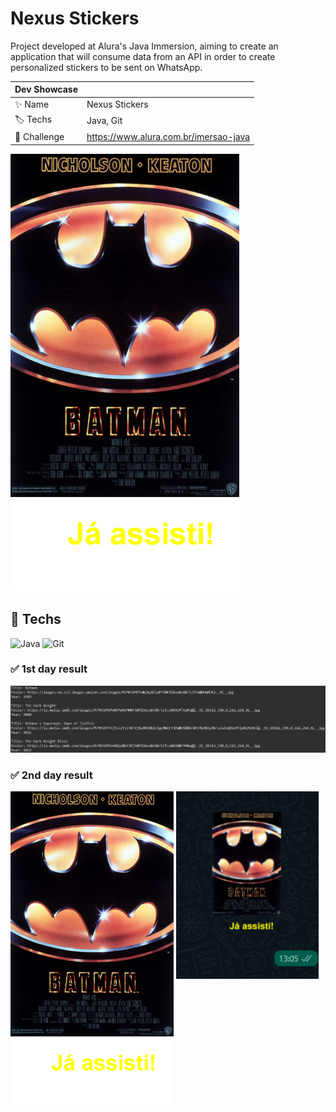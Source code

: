# Nexus Stickers

Project developed at Alura's Java Immersion, aiming to create an application that will consume data from an API in order to create personalized stickers to be sent on WhatsApp.

| Dev Showcase |                                       |
| ------------ | ------------------------------------- |
| ✨ Name      | Nexus Stickers                        |
| 🏷️ Techs     | Java, Git                             |
| 🤿 Challenge | https://www.alura.com.br/imersao-java |

<img src="img/batman.png" height="700">

## 🔨 Techs

![Java](https://img.shields.io/badge/java-%23ED8B00.svg?style=for-the-badge&logo=java&logoColor=white)
![Git](https://img.shields.io/badge/git-%23F05033.svg?style=for-the-badge&logo=git&logoColor=white)

### ✅ 1st day result

![firstdayresult](img/firstday.png)

### ✅ 2nd day result

<img src="img/batman.png" height="500">
<img align="top" src="img/whatsapp.png" height="300">
